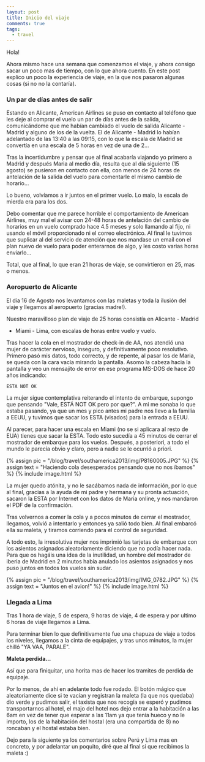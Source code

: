 ```yaml
---
layout: post
title: Inicio del viaje
comments: true
tags:
  - travel
---
```


Hola!

Ahora mismo hace una semana que comenzamos el viaje, y ahora consigo sacar un
poco mas de tiempo, con lo que ahora cuento. En este post explico un poco la
experiencia de viaje, en la que nos pasaron algunas cosas (si no no la
contaría).

### Un par de días antes de salir

Estando en Alicante, American Airlines se puso en contacto al teléfono que les
deje al comprar el vuelo un par de días antes de la salida, comunicándome que
me habían cambiado el vuelo de salida Alicante - Madrid y alguno de los de la
vuelta. El de Alicante - Madrid lo habían adelantado de las 13:40 a las 09:15,
con lo que la escala de Madrid se convertía en una escala de 5 horas en vez de
una de 2...

Tras la incertidumbre y pensar que al final acabaría viajando yo primero
a Madrid y después Maria al medio día, resulta que al día siguiente (15 agosto)
se pusieron en contacto con ella, con menos de 24 horas de antelación de la
salida del vuelo para comentarle el mismo cambio de horario... 

Lo bueno, volvíamos a ir juntos en el primer vuelo. Lo malo, la escala de
mierda era para los dos.

Debo comentar que me parece horrible el comportamiento de American Airlines,
muy mal el avisar con 24-48 horas de antelación del cambio de horarios en un
vuelo comprado hace 4.5 meses y solo llamando al fijo, ni usando el móvil
proporcionado ni el correo electrónico. Al final le tuvimos que suplicar al del
servicio de atención que nos mandase un email con el plan nuevo de vuelo para
poder enterarnos de algo, y les costo varias horas enviarlo...

Total, que al final, lo que eran 21 horas de viaje, se convirtieron en 25, mas
o menos.

### Aeropuerto de Alicante

El día 16 de Agosto nos levantamos con las maletas y toda la ilusión del viaje
y llegamos al aeropuerto (gracias madre!).

Nuestro maravilloso plan de viaje de 25 horas consistía en Alicante - Madrid
- Miami - Lima, con escalas de horas entre vuelo y vuelo.

Tras hacer la cola en el mostrador de check-in de AA, nos atendió una mujer de
carácter nervioso, inseguro, y definitivamente poco resolutivo. Primero pasó
mis datos, todo correcto, y de repente, al pasar los de Maria, se queda con la
cara vacía mirando la pantalla. Asomo la cabeza hacia la pantalla y veo un
mensajito de error en ese programa MS-DOS de hace 20 años indicando:

    ESTA NOT OK

La mujer sigue contemplativa reiterando el intento de embarque, supongo que
pensando "Vale, ESTÁ NOT OK pero por que?". A mi me sonaba lo que estaba
pasando, ya que un mes y pico antes mi padre nos llevo a la familia a EEUU,
y tuvimos que sacar los ESTA (visados) para la entrada a EEUU.

Al parecer, para hacer una escala en Miami (no se si aplicara al resto de EUA)
tienes que sacar la ESTA. Todo esto sucedía a 45 minutos de cerrar el mostrador
de embarque para los vuelos. Después, a posteriori, a todo el mundo le parecía
obvio y claro, pero a nadie se le ocurrió a priori.

{% assign pic = "/blog/travel/southamerica2013/img/P8160005.JPG" %}
{% assign text = "Haciendo cola desesperados pensando que no nos íbamos" %}
{% include image.html %}

La mujer quedo atónita, y no le sacábamos nada de información, por lo que al
final, gracias a la ayuda de mi padre y hermana y su pronta actuación, sacaron
la ESTA por Internet con los datos de Maria online, y nos mandaron el PDF de la
confirmación.

Tras volvernos a comer la cola y a pocos minutos de cerrar el mostrador,
llegamos, volvió a intentarlo y entonces ya salió todo bien. Al final embarcó
ella su maleta, y tiramos corriendo para el control de seguridad.

A todo esto, la irresolutiva mujer nos imprimió las tarjetas de embarque con
los asientos asignados aleatoriamente diciendo que no podía hacer nada. Para
que os hagáis una idea de la inutilidad, un hombre del mostrador de iberia de
Madrid en 2 minutos había anulado los asientos asignados y nos puso juntos en
todos los vuelos sin sudar.

{% assign pic = "/blog/travel/southamerica2013/img/IMG_0782.JPG" %}
{% assign text = "Juntos en el avion!" %}
{% include image.html %}

### Llegada a Lima

Tras 1 hora de viaje, 5 de espera, 9 horas de viaje, 4 de espera y por ultimo
6 horas de viaje llegamos a Lima.

Para terminar bien lo que definitivamente fue una chapuza de viaje a todos los
niveles, llegamos a la cinta de equipajes, y tras unos minutos, la mujer chilló
"YA VAA, PARALE".

**Maleta perdida...**

Así que para finiquitar, una horita mas de hacer los tramites de perdida de
equipaje.

Por lo menos, de ahí en adelante todo fue rodado. El botón mágico que
aleatoriamente dice si te vacían y registran la maleta (la que nos quedaba)
dio verde y pudimos salir, el taxista que nos recogía se esperó y pudimos
transportarnos al hotel, el majo del hotel nos dejo entrar a la habitación
a las 6am en vez de tener que esperar a las 11am ya que tenia hueco y no le
importo, los de la habitación del hostal (era una compartida de 8) no roncaban
y el hostal estaba bien.

Dejo para la siguiente ya los comentarios sobre Perú y Lima mas en concreto,
y por adelantar un poquito, diré que al final si que recibimos la maleta :)

